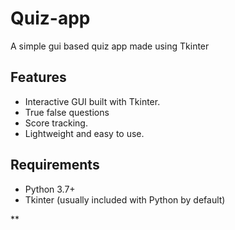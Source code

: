 # Quiz-app
A simple gui based quiz app made using Tkinter 
## Features  
- Interactive GUI built with Tkinter.  
- True false questions
- Score tracking.   
- Lightweight and easy to use.  

## Requirements  
- Python 3.7+  
- Tkinter (usually included with Python by default)  

**
